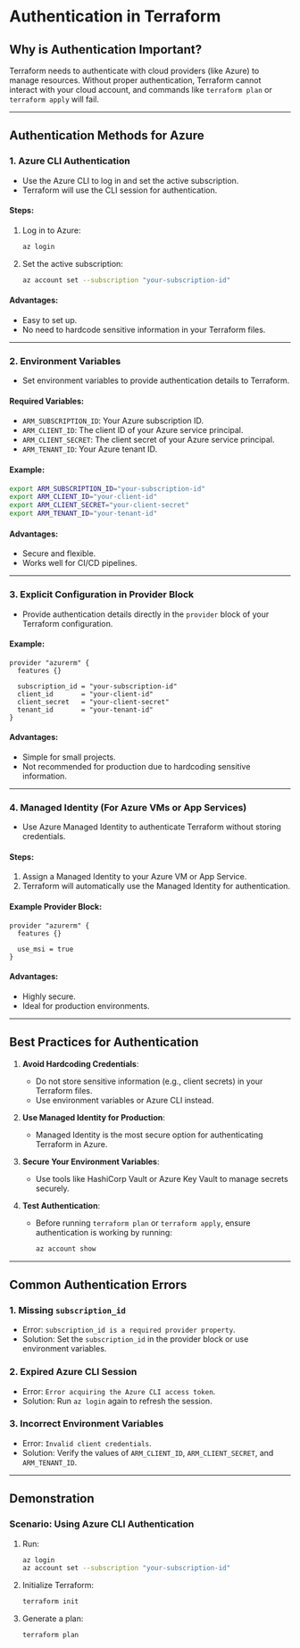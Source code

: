 # **Authentication in Terraform**

## **Why is Authentication Important?**
Terraform needs to authenticate with cloud providers (like Azure) to manage resources. Without proper authentication, Terraform cannot interact with your cloud account, and commands like `terraform plan` or `terraform apply` will fail.

---

## **Authentication Methods for Azure**

### **1. Azure CLI Authentication**
- Use the Azure CLI to log in and set the active subscription.
- Terraform will use the CLI session for authentication.

#### **Steps**:
1. Log in to Azure:
   ```bash
   az login
   ```
2. Set the active subscription:
   ```bash
   az account set --subscription "your-subscription-id"
   ```

#### **Advantages**:
- Easy to set up.
- No need to hardcode sensitive information in your Terraform files.

---

### **2. Environment Variables**
- Set environment variables to provide authentication details to Terraform.

#### **Required Variables**:
- `ARM_SUBSCRIPTION_ID`: Your Azure subscription ID.
- `ARM_CLIENT_ID`: The client ID of your Azure service principal.
- `ARM_CLIENT_SECRET`: The client secret of your Azure service principal.
- `ARM_TENANT_ID`: Your Azure tenant ID.

#### **Example**:
```bash
export ARM_SUBSCRIPTION_ID="your-subscription-id"
export ARM_CLIENT_ID="your-client-id"
export ARM_CLIENT_SECRET="your-client-secret"
export ARM_TENANT_ID="your-tenant-id"
```

#### **Advantages**:
- Secure and flexible.
- Works well for CI/CD pipelines.

---

### **3. Explicit Configuration in Provider Block**
- Provide authentication details directly in the `provider` block of your Terraform configuration.

#### **Example**:
```hcl
provider "azurerm" {
  features {}

  subscription_id = "your-subscription-id"
  client_id       = "your-client-id"
  client_secret   = "your-client-secret"
  tenant_id       = "your-tenant-id"
}
```

#### **Advantages**:
- Simple for small projects.
- Not recommended for production due to hardcoding sensitive information.

---

### **4. Managed Identity (For Azure VMs or App Services)**
- Use Azure Managed Identity to authenticate Terraform without storing credentials.

#### **Steps**:
1. Assign a Managed Identity to your Azure VM or App Service.
2. Terraform will automatically use the Managed Identity for authentication.

#### **Example Provider Block**:
```hcl
provider "azurerm" {
  features {}

  use_msi = true
}
```

#### **Advantages**:
- Highly secure.
- Ideal for production environments.

---

## **Best Practices for Authentication**
1. **Avoid Hardcoding Credentials**:
   - Do not store sensitive information (e.g., client secrets) in your Terraform files.
   - Use environment variables or Azure CLI instead.

2. **Use Managed Identity for Production**:
   - Managed Identity is the most secure option for authenticating Terraform in Azure.

3. **Secure Your Environment Variables**:
   - Use tools like HashiCorp Vault or Azure Key Vault to manage secrets securely.

4. **Test Authentication**:
   - Before running `terraform plan` or `terraform apply`, ensure authentication is working by running:
     ```bash
     az account show
     ```

---

## **Common Authentication Errors**
### **1. Missing `subscription_id`**
- Error: `subscription_id is a required provider property`.
- Solution: Set the `subscription_id` in the provider block or use environment variables.

### **2. Expired Azure CLI Session**
- Error: `Error acquiring the Azure CLI access token`.
- Solution: Run `az login` again to refresh the session.

### **3. Incorrect Environment Variables**
- Error: `Invalid client credentials`.
- Solution: Verify the values of `ARM_CLIENT_ID`, `ARM_CLIENT_SECRET`, and `ARM_TENANT_ID`.

---

## **Demonstration**
### **Scenario: Using Azure CLI Authentication**
1. Run:
   ```bash
   az login
   az account set --subscription "your-subscription-id"
   ```
2. Initialize Terraform:
   ```bash
   terraform init
   ```
3. Generate a plan:
   ```bash
   terraform plan
   ```
